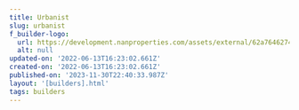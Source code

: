 ```yaml
---
title: Urbanist
slug: urbanist
f_builder-logo:
  url: https://development.nanproperties.com/assets/external/62a7646274dd8003c082e099_urbanist20wbd20logo.png
  alt: null
updated-on: '2022-06-13T16:23:02.661Z'
created-on: '2022-06-13T16:23:02.661Z'
published-on: '2023-11-30T22:40:33.987Z'
layout: '[builders].html'
tags: builders
---
```




